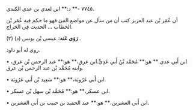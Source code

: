 ٧٧٤٥ -** د:** ابن لعدي بن عدي الكندي.

أن عُمَر بْن عبد العزيز كتب أن من سأل عن مواضع الفئ فهو ما حكم فِيهِ عُمَر بْن الخطاب ... الحديث فِي الخراج.

**رَوَى عَنه:** عيسى بْن يونس (د) (٢) .

روى له أبو داود.

• ابن أَبي عدي.** هو:** مُحَمَّد بْنُ أَبي عَدِيٍّ.ابن عرق،** هو:** عبد الرحمن بْن عرق، وابنه مُحَمَّد بْن عبد الرحمن بْن عرق.

• ابن أَبي عَرُوبَة،** هو:** سَعِيد بْن أَبي عَرُوبَة.

• ابن عسكر،** هو:** مُحَمَّد بْن سهل بْن عسكر.

• ابن أَبي العشرين،** هو:** عبد الحميد بن حبيب بن أَبي العشرين.